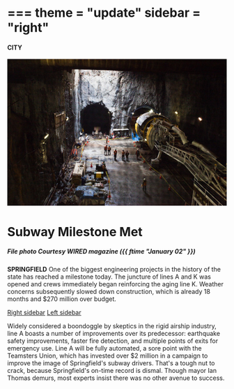 ===
theme = "update"
sidebar = "right"
===

#### CITY

![Picture of a subway being built](img-sample-subway-600x400.jpg)

# Subway Milestone Met

##### File photo Courtesy **WIRED** magazine *({{ ftime "January 02" }})*

**SPRINGFIELD** One of the biggest engineering projects in the history of the state
has reached a milestone today. The juncture of lines A and K 
was opened and crews immediately began reinforcing the aging line
K. Weather concerns subsequently slowed down construction, which is already 
18 months and $270 million over budget.

[Right sidebar](index.html)
[Left sidebar](test-lside.html)


Widely considered a boondoggle by skeptics in the rigid airship industry,
line A boasts a number of improvements over its predecessor: earthquake
safety improvements, faster fire detection, and multiple points of exits
for emergency use. Line A will be fully automated, a sore point with
the Teamsters Union, which has invested over $2 million in a campaign
to improve the image of Springfield's subway drivers. That's a 
tough nut to crack, because Springfield's on-time record is dismal.
Though mayor Ian Thomas demurs, most experts insist there was no
other avenue to success.


